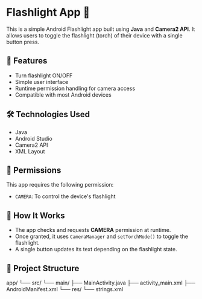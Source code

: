 # Flashlight App 🔦

This is a simple Android Flashlight app built using **Java** and **Camera2 API**. It allows users to toggle the flashlight (torch) of their device with a single button press.

## 📱 Features

- Turn flashlight ON/OFF
- Simple user interface
- Runtime permission handling for camera access
- Compatible with most Android devices

## 🛠️ Technologies Used

- Java
- Android Studio
- Camera2 API
- XML Layout

## 🔐 Permissions

This app requires the following permission:
- `CAMERA`: To control the device's flashlight

## 📸 How It Works

- The app checks and requests **CAMERA** permission at runtime.
- Once granted, it uses `CameraManager` and `setTorchMode()` to toggle the flashlight.
- A single button updates its text depending on the flashlight state.

## 📂 Project Structure

app/ └── src/ └── main/ ├── MainActivity.java ├── activity_main.xml ├── AndroidManifest.xml └── res/ └── strings.xml
